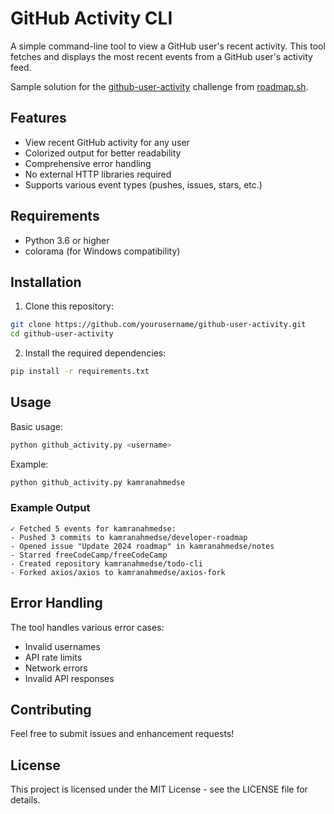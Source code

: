 # GitHub Activity CLI

A simple command-line tool to view a GitHub user's recent activity. This tool fetches and displays the most recent events from a GitHub user's activity feed.


Sample solution for the [github-user-activity](https://roadmap.sh/projects/github-user-activity) challenge from [roadmap.sh](https://roadmap.sh/).

## Features

- View recent GitHub activity for any user
- Colorized output for better readability
- Comprehensive error handling
- No external HTTP libraries required
- Supports various event types (pushes, issues, stars, etc.)

## Requirements

- Python 3.6 or higher
- colorama (for Windows compatibility)

## Installation

1. Clone this repository:
```bash
git clone https://github.com/yourusername/github-user-activity.git
cd github-user-activity
```

2. Install the required dependencies:
```bash
pip install -r requirements.txt
```

## Usage

Basic usage:
```bash
python github_activity.py <username>
```

Example:
```bash
python github_activity.py kamranahmedse
```

### Example Output
```
✓ Fetched 5 events for kamranahmedse:
- Pushed 3 commits to kamranahmedse/developer-roadmap
- Opened issue "Update 2024 roadmap" in kamranahmedse/notes
- Starred freeCodeCamp/freeCodeCamp
- Created repository kamranahmedse/todo-cli
- Forked axios/axios to kamranahmedse/axios-fork
```

## Error Handling

The tool handles various error cases:
- Invalid usernames
- API rate limits
- Network errors
- Invalid API responses

## Contributing

Feel free to submit issues and enhancement requests!

## License

This project is licensed under the MIT License - see the LICENSE file for details.

